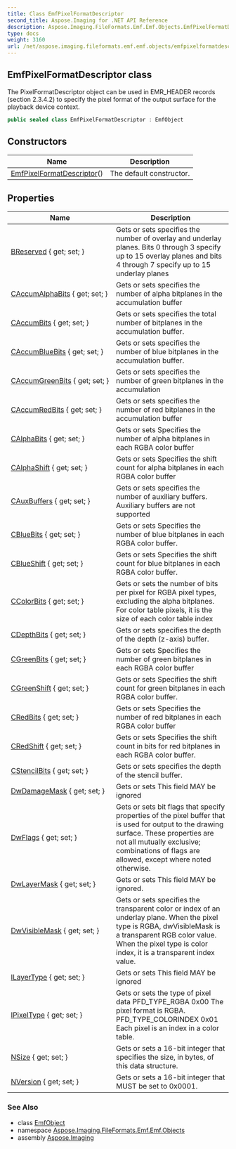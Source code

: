 ```yaml
---
title: Class EmfPixelFormatDescriptor
second_title: Aspose.Imaging for .NET API Reference
description: Aspose.Imaging.FileFormats.Emf.Emf.Objects.EmfPixelFormatDescriptor class. The PixelFormatDescriptor object can be used in EMR_HEADER records section 2.3.4.2 to specify the pixel format of the output surface for the playback device context
type: docs
weight: 3160
url: /net/aspose.imaging.fileformats.emf.emf.objects/emfpixelformatdescriptor/
---
```

## EmfPixelFormatDescriptor class

The PixelFormatDescriptor object can be used in EMR_HEADER records (section 2.3.4.2) to specify the pixel format of the output surface for the playback device context.

```csharp
public sealed class EmfPixelFormatDescriptor : EmfObject
```

## Constructors

| Name | Description |
| --- | --- |
| [EmfPixelFormatDescriptor](emfpixelformatdescriptor/)() | The default constructor. |

## Properties

| Name | Description |
| --- | --- |
| [BReserved](../../aspose.imaging.fileformats.emf.emf.objects/emfpixelformatdescriptor/breserved/) { get; set; } | Gets or sets specifies the number of overlay and underlay planes. Bits 0 through 3 specify up to 15 overlay planes and bits 4 through 7 specify up to 15 underlay planes |
| [CAccumAlphaBits](../../aspose.imaging.fileformats.emf.emf.objects/emfpixelformatdescriptor/caccumalphabits/) { get; set; } | Gets or sets specifies the number of alpha bitplanes in the accumulation buffer |
| [CAccumBits](../../aspose.imaging.fileformats.emf.emf.objects/emfpixelformatdescriptor/caccumbits/) { get; set; } | Gets or sets specifies the total number of bitplanes in the accumulation buffer. |
| [CAccumBlueBits](../../aspose.imaging.fileformats.emf.emf.objects/emfpixelformatdescriptor/caccumbluebits/) { get; set; } | Gets or sets specifies the number of blue bitplanes in the accumulation buffer. |
| [CAccumGreenBits](../../aspose.imaging.fileformats.emf.emf.objects/emfpixelformatdescriptor/caccumgreenbits/) { get; set; } | Gets or sets specifies the number of green bitplanes in the accumulation |
| [CAccumRedBits](../../aspose.imaging.fileformats.emf.emf.objects/emfpixelformatdescriptor/caccumredbits/) { get; set; } | Gets or sets specifies the number of red bitplanes in the accumulation buffer |
| [CAlphaBits](../../aspose.imaging.fileformats.emf.emf.objects/emfpixelformatdescriptor/calphabits/) { get; set; } | Gets or sets Specifies the number of alpha bitplanes in each RGBA color buffer |
| [CAlphaShift](../../aspose.imaging.fileformats.emf.emf.objects/emfpixelformatdescriptor/calphashift/) { get; set; } | Gets or sets Specifies the shift count for alpha bitplanes in each RGBA color buffer |
| [CAuxBuffers](../../aspose.imaging.fileformats.emf.emf.objects/emfpixelformatdescriptor/cauxbuffers/) { get; set; } | Gets or sets specifies the number of auxiliary buffers. Auxiliary buffers are not supported |
| [CBlueBits](../../aspose.imaging.fileformats.emf.emf.objects/emfpixelformatdescriptor/cbluebits/) { get; set; } | Gets or sets Specifies the number of blue bitplanes in each RGBA color buffer. |
| [CBlueShift](../../aspose.imaging.fileformats.emf.emf.objects/emfpixelformatdescriptor/cblueshift/) { get; set; } | Gets or sets Specifies the shift count for blue bitplanes in each RGBA color buffer. |
| [CColorBits](../../aspose.imaging.fileformats.emf.emf.objects/emfpixelformatdescriptor/ccolorbits/) { get; set; } | Gets or sets the number of bits per pixel for RGBA pixel types, excluding the alpha bitplanes. For color table pixels, it is the size of each color table index |
| [CDepthBits](../../aspose.imaging.fileformats.emf.emf.objects/emfpixelformatdescriptor/cdepthbits/) { get; set; } | Gets or sets specifies the depth of the depth (z-axis) buffer. |
| [CGreenBits](../../aspose.imaging.fileformats.emf.emf.objects/emfpixelformatdescriptor/cgreenbits/) { get; set; } | Gets or sets Specifies the number of green bitplanes in each RGBA color buffer |
| [CGreenShift](../../aspose.imaging.fileformats.emf.emf.objects/emfpixelformatdescriptor/cgreenshift/) { get; set; } | Gets or sets Specifies the shift count for green bitplanes in each RGBA color buffer. |
| [CRedBits](../../aspose.imaging.fileformats.emf.emf.objects/emfpixelformatdescriptor/credbits/) { get; set; } | Gets or sets Specifies the number of red bitplanes in each RGBA color buffer |
| [CRedShift](../../aspose.imaging.fileformats.emf.emf.objects/emfpixelformatdescriptor/credshift/) { get; set; } | Gets or sets Specifies the shift count in bits for red bitplanes in each RGBA color buffer. |
| [CStencilBits](../../aspose.imaging.fileformats.emf.emf.objects/emfpixelformatdescriptor/cstencilbits/) { get; set; } | Gets or sets specifies the depth of the stencil buffer. |
| [DwDamageMask](../../aspose.imaging.fileformats.emf.emf.objects/emfpixelformatdescriptor/dwdamagemask/) { get; set; } | Gets or sets This field MAY be ignored |
| [DwFlags](../../aspose.imaging.fileformats.emf.emf.objects/emfpixelformatdescriptor/dwflags/) { get; set; } | Gets or sets bit flags that specify properties of the pixel buffer that is used for output to the drawing surface. These properties are not all mutually exclusive; combinations of flags are allowed, except where noted otherwise. |
| [DwLayerMask](../../aspose.imaging.fileformats.emf.emf.objects/emfpixelformatdescriptor/dwlayermask/) { get; set; } | Gets or sets This field MAY be ignored. |
| [DwVisibleMask](../../aspose.imaging.fileformats.emf.emf.objects/emfpixelformatdescriptor/dwvisiblemask/) { get; set; } | Gets or sets specifies the transparent color or index of an underlay plane. When the pixel type is RGBA, dwVisibleMask is a transparent RGB color value. When the pixel type is color index, it is a transparent index value. |
| [ILayerType](../../aspose.imaging.fileformats.emf.emf.objects/emfpixelformatdescriptor/ilayertype/) { get; set; } | Gets or sets This field MAY be ignored |
| [IPixelType](../../aspose.imaging.fileformats.emf.emf.objects/emfpixelformatdescriptor/ipixeltype/) { get; set; } | Gets or sets the type of pixel data PFD_TYPE_RGBA 0x00 The pixel format is RGBA. PFD_TYPE_COLORINDEX 0x01 Each pixel is an index in a color table. |
| [NSize](../../aspose.imaging.fileformats.emf.emf.objects/emfpixelformatdescriptor/nsize/) { get; set; } | Gets or sets a 16-bit integer that specifies the size, in bytes, of this data structure. |
| [NVersion](../../aspose.imaging.fileformats.emf.emf.objects/emfpixelformatdescriptor/nversion/) { get; set; } | Gets or sets a 16-bit integer that MUST be set to 0x0001. |

### See Also

* class [EmfObject](../emfobject/)
* namespace [Aspose.Imaging.FileFormats.Emf.Emf.Objects](../../aspose.imaging.fileformats.emf.emf.objects/)
* assembly [Aspose.Imaging](../../)


